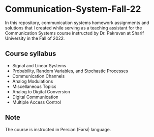 # Communication-System-Fall-22

In this repository, communication systems homework assignments and solutions that I created while serving as a teaching assistant for the Communication Systems course instructed by Dr. Pakravan at Sharif University in the Fall of 2022.

## Course syllabus
- Signal and Linear Systems
- Probability, Random Variables, and Stochastic Processes
- Communication Channels
- Analog Modulations
- Miscellaneous Topics
- Analog to Digital Conversion
- Digital Communication
- Multiple Access Control

## Note
The course is instructed in Persian (Farsi) language.
